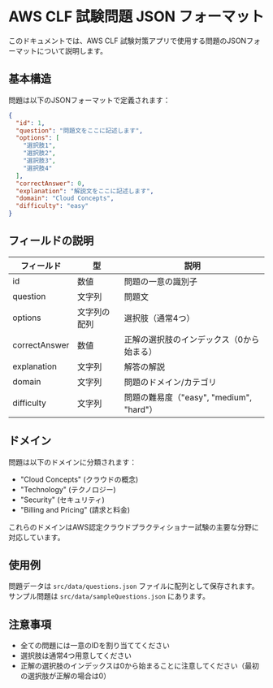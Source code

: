 # AWS CLF 試験問題 JSON フォーマット

このドキュメントでは、AWS CLF 試験対策アプリで使用する問題のJSONフォーマットについて説明します。

## 基本構造

問題は以下のJSONフォーマットで定義されます：

```json
{
  "id": 1,
  "question": "問題文をここに記述します",
  "options": [
    "選択肢1",
    "選択肢2",
    "選択肢3",
    "選択肢4"
  ],
  "correctAnswer": 0,
  "explanation": "解説文をここに記述します",
  "domain": "Cloud Concepts",
  "difficulty": "easy"
}
```

## フィールドの説明

| フィールド | 型 | 説明 |
|------------|------|-------------|
| id | 数値 | 問題の一意の識別子 |
| question | 文字列 | 問題文 |
| options | 文字列の配列 | 選択肢（通常4つ） |
| correctAnswer | 数値 | 正解の選択肢のインデックス（0から始まる） |
| explanation | 文字列 | 解答の解説 |
| domain | 文字列 | 問題のドメイン/カテゴリ |
| difficulty | 文字列 | 問題の難易度（"easy", "medium", "hard"） |

## ドメイン

問題は以下のドメインに分類されます：

- "Cloud Concepts" (クラウドの概念)
- "Technology" (テクノロジー)
- "Security" (セキュリティ)
- "Billing and Pricing" (請求と料金)

これらのドメインはAWS認定クラウドプラクティショナー試験の主要な分野に対応しています。

## 使用例

問題データは `src/data/questions.json` ファイルに配列として保存されます。サンプル問題は `src/data/sampleQuestions.json` にあります。

## 注意事項

- 全ての問題には一意のIDを割り当ててください
- 選択肢は通常4つ用意してください
- 正解の選択肢のインデックスは0から始まることに注意してください（最初の選択肢が正解の場合は0）

